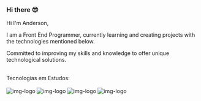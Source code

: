### Hi there 😎

Hi I'm Anderson,

I am a Front End Programmer, currently learning and creating projects with the technologies mentioned below.

Committed to improving my skills and knowledge to offer unique technological solutions.
<br>
<br>

Tecnologias em Estudos:
<br>
<br>
<img src="https://img.shields.io/badge/HTML5-E34F26?style=for-the-badge&logo=html5&logoColor=white" alt="img-logo"/>
<img src="https://img.shields.io/badge/CSS3-1572B6?style=for-the-badge&logo=css3&logoColor=white" alt="img-logo"/>
<img src="https://img.shields.io/badge/Java-ED8B00?style=for-the-badge&logo=openjdk&logoColor=white" alt="img-logo"/>
<img src="https://img.shields.io/badge/React-20232A?style=for-the-badge&logo=react&logoColor=61DAFB" alt="img-logo"/>
